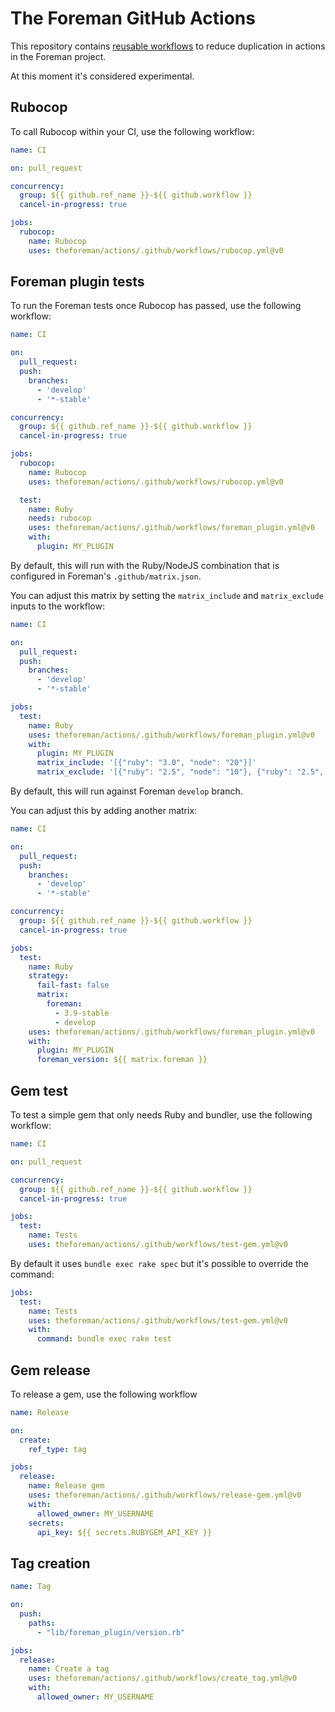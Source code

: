 # The Foreman GitHub Actions

This repository contains [reusable workflows](https://docs.github.com/en/actions/learn-github-actions/reusing-workflows)
to reduce duplication in actions in the Foreman project.

At this moment it's considered experimental.

## Rubocop

To call Rubocop within your CI, use the following workflow:

```yaml
name: CI

on: pull_request

concurrency:
  group: ${{ github.ref_name }}-${{ github.workflow }}
  cancel-in-progress: true

jobs:
  rubocop:
    name: Rubocop
    uses: theforeman/actions/.github/workflows/rubocop.yml@v0
```

## Foreman plugin tests

To run the Foreman tests once Rubocop has passed, use the following workflow:

```yaml
name: CI

on:
  pull_request:
  push:
    branches:
      - 'develop'
      - '*-stable'

concurrency:
  group: ${{ github.ref_name }}-${{ github.workflow }}
  cancel-in-progress: true

jobs:
  rubocop:
    name: Rubocop
    uses: theforeman/actions/.github/workflows/rubocop.yml@v0

  test:
    name: Ruby
    needs: rubocop
    uses: theforeman/actions/.github/workflows/foreman_plugin.yml@v0
    with:
      plugin: MY_PLUGIN
```

By default, this will run with the Ruby/NodeJS combination that is configured in Foreman's `.github/matrix.json`.

You can adjust this matrix by setting the `matrix_include` and `matrix_exclude` inputs to the workflow:

```yaml
name: CI

on:
  pull_request:
  push:
    branches:
      - 'develop'
      - '*-stable'

jobs:
  test:
    name: Ruby
    uses: theforeman/actions/.github/workflows/foreman_plugin.yml@v0
    with:
      plugin: MY_PLUGIN
      matrix_include: '[{"ruby": "3.0", "node": "20"}]'
      matrix_exclude: '[{"ruby": "2.5", "node": "10"}, {"ruby": "2.5", "node": "12"}]'
```

By default, this will run against Foreman `develop` branch.

You can adjust this by adding another matrix:

```yaml
name: CI

on:
  pull_request:
  push:
    branches:
      - 'develop'
      - '*-stable'

concurrency:
  group: ${{ github.ref_name }}-${{ github.workflow }}
  cancel-in-progress: true

jobs:
  test:
    name: Ruby
    strategy:
      fail-fast: false
      matrix:
        foreman:
          - 3.9-stable
          - develop
    uses: theforeman/actions/.github/workflows/foreman_plugin.yml@v0
    with:
      plugin: MY_PLUGIN
      foreman_version: ${{ matrix.foreman }}
```

## Gem test

To test a simple gem that only needs Ruby and bundler, use the following workflow:

```yaml
name: CI

on: pull_request

concurrency:
  group: ${{ github.ref_name }}-${{ github.workflow }}
  cancel-in-progress: true

jobs:
  test:
    name: Tests
    uses: theforeman/actions/.github/workflows/test-gem.yml@v0
```

By default it uses `bundle exec rake spec` but it's possible to override the command:

```yaml
jobs:
  test:
    name: Tests
    uses: theforeman/actions/.github/workflows/test-gem.yml@v0
    with:
      command: bundle exec rake test
```

## Gem release

To release a gem, use the following workflow

```yaml
name: Release

on:
  create:
    ref_type: tag

jobs:
  release:
    name: Release gem
    uses: theforeman/actions/.github/workflows/release-gem.yml@v0
    with:
      allowed_owner: MY_USERNAME
    secrets:
      api_key: ${{ secrets.RUBYGEM_API_KEY }}
```

## Tag creation

```yaml
name: Tag

on:
  push:
    paths:
      - "lib/foreman_plugin/version.rb"

jobs:
  release:
    name: Create a tag
    uses: theforeman/actions/.github/workflows/create_tag.yml@v0
    with:
      allowed_owner: MY_USERNAME
```

